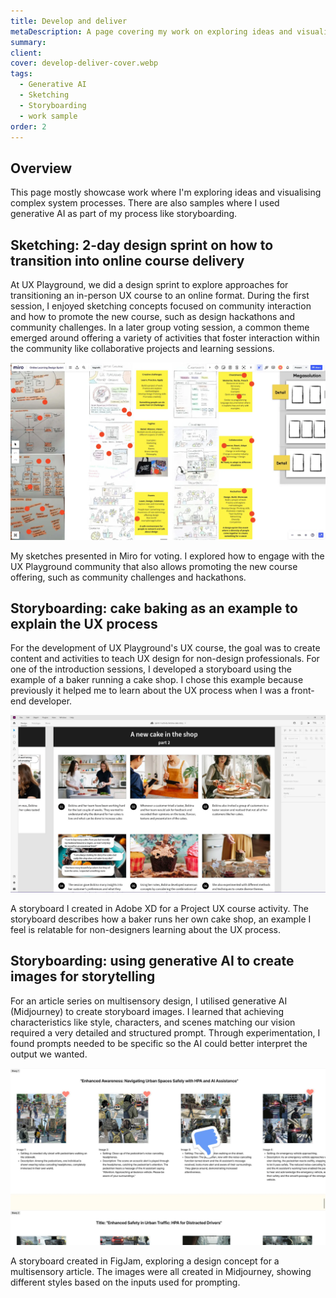 ```yaml
---
title: Develop and deliver
metaDescription: A page covering my work on exploring ideas and visualising complex system processes.
summary: 
client: 
cover: develop-deliver-cover.webp
tags:
  - Generative AI
  - Sketching
  - Storyboarding
  - work sample
order: 2
---
```


## Overview

This page mostly showcase work where I'm exploring ideas and visualising complex system processes. There are also samples where I used generative AI as part of my process like storyboarding.

## Sketching: 2-day design sprint on how to transition into online course delivery

At UX Playground, we did a design sprint to explore approaches for transitioning an in-person UX course to an online format. During the first session, I enjoyed sketching concepts focused on community interaction and how to promote the new course, such as design hackathons and community challenges. In a later group voting session, a common theme emerged around offering a variety of activities that foster interaction within the community like collaborative projects and learning sessions.

![Sketches on how to grow and engage the UX Playground community](/static/img/work-samples/ideation-sketches-design-sprint.webp) <figcaption>My sketches presented in Miro for voting. I explored how to engage with the UX Playground community that also allows promoting the new course offering, such as community challenges and hackathons.</figcaption>

## Storyboarding: cake baking as an example to explain the UX process

For the development of UX Playground's UX course, the goal was to create content and activities to teach UX design for non-design professionals. For one of the introduction sessions, I developed a storyboard using the example of a baker running a cake shop. I chose this example because previously it helped me to learn about the UX process when I was a front-end developer.

![Storyboard for a course activity](/static/img/work-samples/storyboard-course-activity.webp) <figcaption>A storyboard I created in Adobe XD for a Project UX course activity. The storyboard describes how a baker runs her own cake shop, an example I feel is relatable for non-designers learning about the UX process.</figcaption>

## Storyboarding: using generative AI to create images for storytelling

For an article series on multisensory design, I utilised generative AI (Midjourney) to create storyboard images. I learned that achieving characteristics like style, characters, and scenes matching our vision required a very detailed and structured prompt. Through experimentation, I found prompts needed to be specific so the AI could better interpret the output we wanted.

![Using generative AI to create images for storyboarding](/static/img/work-samples/ai-storyboard-multisensory-article.webp) <figcaption>A storyboard created in FigJam, exploring a design concept for a multisensory article. The images were all created in Midjourney, showing different styles based on the inputs used for prompting.</figcaption>




